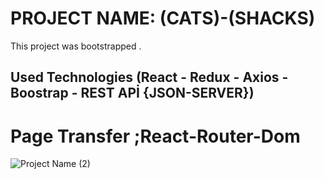 # PROJECT NAME: (CATS)-(SHACKS)

This project was bootstrapped .

## Used Technologies (React - Redux - Axios - Boostrap - REST APİ {JSON-SERVER})
# Page Transfer ;React-Router-Dom

![Project Name (2)](https://user-images.githubusercontent.com/114434307/218556919-704c4510-83c3-46c5-8499-dd6545aa69ff.gif)
